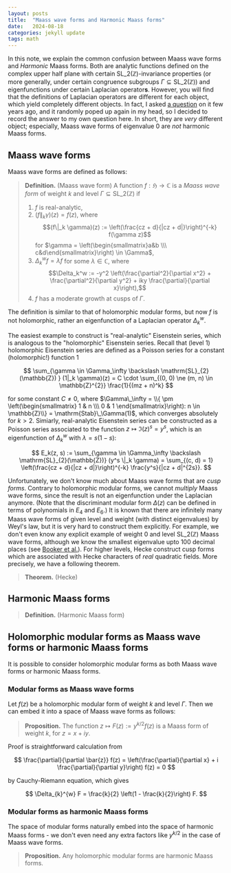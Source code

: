 ```yaml
---
layout: posts
title:  "Maass wave forms and Harmonic Maass forms"
date:   2024-08-18
categories: jekyll update
tags: math
---
```


In this note, we explain the common confusion between Maass wave forms and *Harmonic* Maass forms.
Both are analytic functions defined on the complex upper half plane with certain $\mathrm{SL}\_2(\mathbb{Z})$-invariance properties (or more generally, under certain congruence subgroups $\Gamma \subseteq \mathrm{SL}\_2(\mathbb{Z})$) and eigenfunctions under certain Laplacian operator**s**.
However, you will find that the definitions of Laplacian operators are different for each object, which yield completely different objects.
In fact, I asked [a question](https://math.stackexchange.com/questions/3077741/definition-of-weight-k-laplacian) on it few years ago, and it randomly poped up again in my head, so I decided to record the answer to my own question here.
In short, they are *very* different object; especially, Maass wave forms of eigenvalue 0 are *not* harmonic Maass forms.


## Maass wave forms

Maass wave forms are defined as follows:

> **Definition.** (Maass wave form) A function $f: \mathfrak{H} \to \mathbb{C}$ is a *Maass wave form* of weight $k$ and level $\Gamma \subseteq \mathrm{SL}\_2(\mathbb{Z})$ if
> 1. $f$ is real-analytic,
> 2. $(f\|_k \gamma)(z) = f(z)$,
where $$(f\|_k \gamma)(z) := \left(\frac{cz + d}{|cz + d|}\right)^{-k} f(\gamma z)$$
 for $\gamma = \left(\begin{smallmatrix}a&b \\\ c&d\end{smallmatrix}\right) \in \Gamma$,
> 3. $\Delta_k^w f = \lambda f$ for some $\lambda \in \mathbb{C}$, where $$\Delta_k^w := -y^2 \left(\frac{\partial^2}{\partial x^2} + \frac{\partial^2}{\partial y^2} + iky \frac{\partial}{\partial x}\right),$$
> 4. $f$ has a moderate growth at cusps of $\Gamma$.

The definition is similar to that of holomorphic modular forms, but now $f$ is not holomorphic, rather an eigenfunction of a Laplacian operator $\Delta_k^w$.

The easiest example to construct is "real-analytic" Eisenstein series, which is analogous to the "holomorphic" Eisenstein series.
Recall that (level 1) holomorphic Eisenstein series are defined as a Poisson series for a constant (holomorphic!) function $1$

$$
\sum_{\gamma \in \Gamma_\infty \backslash \mathrm{SL}_{2}(\mathbb{Z}) } (1|_k \gamma)(z) = C \cdot \sum_{(0, 0) \ne (m, n) \in \mathbb{Z}^{2}} \frac{1}{(mz + n)^k}
$$

for some constant $C \ne 0$, where $\Gamma\_\infty = \\{ \pm \left(\begin{smallmatrix} 1 & n \\\ 0 & 1 \end{smallmatrix}\right): n \in \mathbb{Z}\\} = \mathrm{Stab}\_\Gamma(1)$, which converges absolutely for $k > 2$.
Simiarly, real-analytic Eisenstein series can be constructed as a Poisson series associated to the function $z \mapsto \Im(z)^s = y^s$, which is an eigenfunction of $\Delta_k^w$ with $\lambda = s (1 - s)$:

$$
E_k(z, s) := \sum_{\gamma \in \Gamma_\infty \backslash \mathrm{SL}_{2}(\mathbb{Z})} (y^s \|_k \gamma) = \sum_{(c, d) = 1} \left(\frac{cz + d}{|cz + d|}\right)^{-k} \frac{y^s}{|cz + d|^{2s}}.
$$


Unfortunately, we don't know much about Maass wave forms that are *cusp forms*.
Contrary to holomorphic modular forms, we cannot *multiply* Maass wave forms, since the result is not an eigenfunction under the Laplacian anymore.
(Note that the discriminant modular form $\Delta(z)$ can be defined in terms of polynomials in $E_4$ and $E_6$.)
It is known that there are infinitely many Maass wave forms of given level and weight (with distinct eigenvalues) by Weyl's law, but it is very hard to construct them explicitly.
For example, we don't even know any explicit example of weight $0$ and level $\mathrm{SL}\_2(\mathbb{Z})$ Maass wave forms, although we know the smallest eigenvalue upto 100 decimal places (see [Booker et al.](https://www.math.ias.edu/~akshay/research/bsv.pdf)).
For higher levels, Hecke construct cusp forms which are associated with Hecke characters of *real* quadratic fields.
More precisely, we have a following theorem.

> **Theorem.** (Hecke)


## Harmonic Maass forms

> **Definition.** (Harmonic Maass form) 




## Holomorphic modular forms as Maass wave forms or harmonic Maass forms

It is possible to consider holomorphic modular forms as both Maass wave forms or harmonic Maass forms.

### Modular forms as Maass wave forms

Let $f(z)$ be a holomorphic modular form of weight $k$ and level $\Gamma$.
Then we can embed it into a space of Maass wave forms as follows:

> **Proposition.** The function $z \mapsto F(z) := y^{k/2} f(z)$ is a Maass form of weight $k$, for $z = x + iy$.

Proof is straightforward calculation from

$$
\frac{\partial}{\partial \bar{z}} f(z) = \left(\frac{\partial}{\partial x} + i \frac{\partial}{\partial y}\right) f(z) = 0
$$

by Cauchy-Riemann equation, which gives

$$
\Delta_{k}^{w} F = \frac{k}{2} \left(1 - \frac{k}{2}\right) F.
$$


### Modular forms as harmonic Maass forms

The space of modular forms naturally embed into the space of harmonic Maass forms - we don't even need any extra factors like $y^{k/2}$ in the case of Maass wave forms.

> **Proposition.** Any holomorphic modular forms are harmonic Maass forms.




